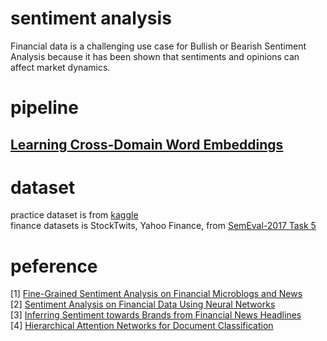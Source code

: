 # sentiment analysis
Financial data is a challenging use case for Bullish or Bearish Sentiment Analysis because it has been shown that sentiments and opinions can affect market dynamics.     

# pipeline  
## [Learning Cross-Domain Word Embeddings](https://github.com/taixingbi/Learning-Cross-Domain-Word-Embeddings)         








# dataset 
practice dataset is from [kaggle](https://www.kaggle.com/c/word2vec-nlp-tutorial/data)      
finance datasets is StockTwits, Yahoo Finance, from [SemEval-2017 Task 5](http://alt.qcri.org/semeval2017/task5/index.php?id=data-and-tools)       

# peference
[1] [Fine-Grained Sentiment Analysis on Financial Microblogs and News](http://www.aclweb.org/anthology/S17-2089)      
[2] [Sentiment Analysis on Financial Data Using Neural Networks](http://www.aclweb.org/anthology/S17-2150)         
[3] [Inferring Sentiment towards Brands from Financial News Headlines](http://www.aclweb.org/anthology/S17-2138)         
[4] [Hierarchical Attention Networks for Document Classification](https://www.cs.cmu.edu/~hovy/papers/16HLT-hierarchical-attention-networks.pdf)     

